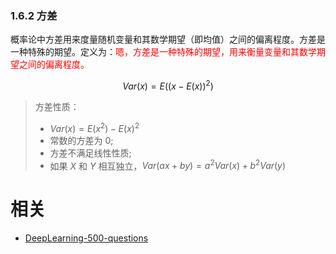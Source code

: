 

### 1.6.2 方差

概率论中方差用来度量随机变量和其数学期望（即均值）之间的偏离程度。方差是一种特殊的期望。定义为：<span style="color:red;">嗯，方差是一种特殊的期望，用来衡量变量和其数学期望之间的偏离程度。</span>

$$
Var(x) = E((x-E(x))^2)
$$

> 方差性质：
>
> - $Var(x) = E(x^2) -E(x)^2$
> - 常数的方差为 0;
> - 方差不满足线性性质;
> - 如果 $X$ 和 $Y$ 相互独立，$Var(ax+by)=a^2Var(x)+b^2Var(y)$







# 相关

- [DeepLearning-500-questions](https://github.com/scutan90/DeepLearning-500-questions)
